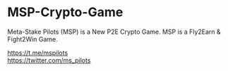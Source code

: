 # MSP-Crypto-Game
Meta-Stake Pilots (MSP) is a New P2E Crypto Game. MSP is a Fly2Earn &amp; Fight2Win Game.


https://t.me/mspilots <br>
https://twitter.com/ms_pilots
